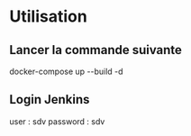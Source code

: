 # Utilisation

## Lancer la commande suivante

docker-compose up --build -d 

## Login Jenkins 
user : sdv
password : sdv